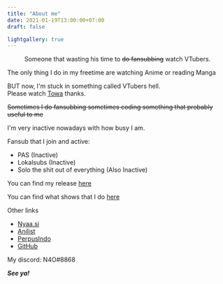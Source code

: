 ```yaml
---
title: "About me"
date: 2021-01-19T13:00:00+07:00
draft: false

lightgallery: true
---
```


<center>Someone that wasting his time to <s>do fansubbing</s> watch VTubers.</center>

The only thing I do in my freetime are watching Anime or reading Manga

BUT now, I'm stuck in something called VTubers hell.<br>
Please watch [Towa](https://www.youtube.com/channel/UC1uv2Oq6kNxgATlCiez59hw) thanks.

~~Sometimes I do fansubbing sometimes coding something that probably useful to me~~

I'm very inactive nowadays with how busy I am.

Fansub that I join and active:
- PAS (Inactive)
- Lokalsubs (Inactive)
- Solo the shit out of everything (Also Inactive)

You can find my release [here](https://blog.n4o.xyz/release)

You can find what shows that I do [here](https://git.io/fpKjh)

Other links
- [Nyaa.si](https://nyaa.si/user/NoAiOne)
- [Anilist](https://anilist.co/user/NoAiOne)
- [PerpusIndo](https://www.perpusindo.info/user/N4O)
- [GitHub](https://github.com/noaione)

My discord: N4O#8868

***See ya!***